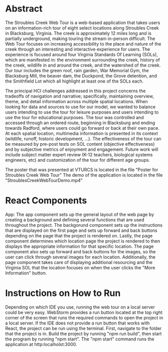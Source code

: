 # Abstract
The Stroubles Creek Web Tour is a web-based application that takes users on an information-rich tour of eight select locations along Stroubles Creek in Blacksburg, Virginia. The creek is approximately 12 miles long and is partially underground, making touring the stream in-person difficult. The Web Tour focuses on increasing accessibility to the place and nature of the creek through an interesting and interactive experience for users. The experience is focused around four Virginia Standards Of Learning (SOLs), which are manifested in: the environment surrounding the creek, history of the creek, wildlife in and around the creek, and the watershed of the creek. Our tour includes the green roof, rain garden, War Memorial Gym, the Blacksburg Mill, the beaver dam, the Duckpond, the Grove detention, and the Smithfield Lot which all highlight at least one of the SOLs each.

The principal HCI challenges addressed in this project concerns the tradeoffs of navigation and narrative; specifically, maintaining overview, theme, and detail information across multiple spatial locations. When looking for data and sources to use for our model, we wanted to balance users intending to use the tour for leisure purposes and users intending to use the tour for educational purposes. The tour was controlled and accessed through an ordered route, beginning in Blacksburg and ending towards Radford, where users could go forward or back at their own pace. At each spatial location, multimedia information is presented in its context (wildlife, runoff, historic development, …). The effectiveness of the tour can be measured by pre-post tests on SOL content (objective effectiveness) and by subjective metrics of enjoyment and engagement. Future work will include subject matter expert review (K-12 teachers, biological systems engineers, etc) and customization of the tour for different age groups.

The poster that was presented at VTURCS is located in the file "Poster for Stroubles Creek Web Tour"
The demo of the application is located in the file "StroublesCreekWebTourDemo.mp4"

# React Components
App: The app component sets up the general layout of the web page by creating a background and defining several functions that are used throughout the project. The backgorund component sets up the instructions that are displayed on the first page and sets up forward and back buttons depending on the page that the project is rendered on. Lastly, the page component determines which location page the project is rendered to then displays the appropriate information for that specific location. The page component also sets up forward and back buttons for the images, so the user can click through several images for each location. Additionally, the page component takes care of displaying additional resourcing and the Virginia SOL that the location focuses on when the user clicks the "More Information" button. 

# Instructions on How to Run
Depending on which IDE you use, running the web tour on a local server could be very easy. WebStorm provides a run button located at the top right corner of the screen that runs the required commands to open the project in a local server. If the IDE does not provide a run button that works with React, the project can be run using the terminal. First, navigate to the folder that the project is in. Build the project by running "npm run build", then start the program by running "npm start". The "npm start" command runs the application at http:localholst:3000. 
